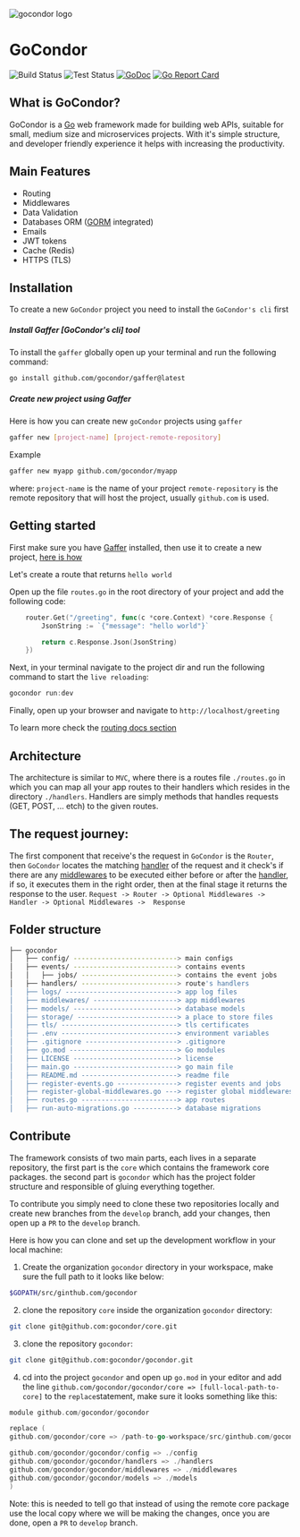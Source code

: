 ![gocondor logo](https://gocondor.github.io/img/logo_x168.png)
# GoCondor

![Build Status](https://github.com/gocondor/gocondor/actions/workflows/build-main.yml/badge.svg)
![Test Status](https://github.com/gocondor/gocondor/actions/workflows/test-main.yml/badge.svg)
[![GoDoc](https://godoc.org/github.com/gocondor/gocondor?status.svg)](https://godoc.org/github.com/gocondor/gocondor)
[![Go Report Card](https://goreportcard.com/badge/github.com/gocondor/gocondor)](https://goreportcard.com/report/github.com/gocondor/gocondor)

## What is GoCondor?
GoCondor is a [Go](https://go.dev) web framework made for building web APIs, suitable for small, medium size and microservices projects. With it's simple structure, and developer friendly experience it helps with increasing the productivity.

## Main Features 
- Routing
- Middlewares
- Data Validation
- Databases ORM ([GORM](https://gorm.io/) integrated)
- Emails
- JWT tokens
- Cache (Redis)
- HTTPS (TLS)

## Installation
To create a new `GoCondor` project you need to install the `GoCondor's cli` first

##### Install Gaffer  [GoCondor's cli] tool
To install the `gaffer` globally open up your terminal and run the following command:
```bash
go install github.com/gocondor/gaffer@latest
```

##### Create new project using Gaffer
Here is how you can create new `goCondor` projects using `gaffer`
```bash
gaffer new [project-name] [project-remote-repository]
```
Example
```bash
gaffer new myapp github.com/gocondor/myapp
```
where:
`project-name` is the name of your project
`remote-repository` is the remote repository that will host the project, usually `github.com` is used.

## Getting started
First make sure you have [Gaffer](https://gocondor.github.io/docs/gaffer) installed, then use it to create a new project, [here is how](https://gocondor.github.io/docs/gaffer#create-new-project-using-gaffer)

Let's create a route that returns `hello world`

Open up the file `routes.go` in the root directory of your project and add the following code:
```go "defining a route"
	router.Get("/greeting", func(c *core.Context) *core.Response {
		JsonString := `{"message": "hello world"}`

		return c.Response.Json(JsonString)
	})
```
Next, in your terminal navigate to the project dir and run the following command to start the `live reloading`:
```go
gocondor run:dev
```
Finally, open up your browser and navigate to `http://localhost/greeting`

To learn more check the [routing docs section](https://gocondor.github.io/docs/routing)


## Architecture
The architecture is similar to `MVC`, where there is a routes file `./routes.go` in which you can map all your app routes to their handlers which resides in the directory `./handlers`. Handlers are simply methods that handles requests (GET, POST, ... etch) to the given routes.

## The request journey:
The first component that receive's the request in `GoCondor` is the `Router`,
then `GoCondor` locates the matching [handler](https://gocondor.github.io/docs/handlers) of the request and it check's if there are any [middlewares](https://gocondor.github.io/docs/middlewares) to be executed either before or after the [handler](https://gocondor.github.io/docs/handlers), if so, it executes them in the right order, then at the final stage it returns the response to the user.
`Request -> Router -> Optional Middlewares -> Handler -> Optional Middlewares ->  Response`

## Folder structure 
```bash
├── gocondor
│   ├── config/ --------------------------> main configs
│   ├── events/ --------------------------> contains events
│   │   ├── jobs/ ------------------------> contains the event jobs
│   ├── handlers/ ------------------------> route's handlers
│   ├── logs/ ----------------------------> app log files
│   ├── middlewares/ ---------------------> app middlewares
│   ├── models/ --------------------------> database models
│   ├── storage/ -------------------------> a place to store files
│   ├── tls/ -----------------------------> tls certificates
│   ├── .env -----------------------------> environment variables 
│   ├── .gitignore -----------------------> .gitignore
│   ├── go.mod ---------------------------> Go modules
│   ├── LICENSE --------------------------> license
│   ├── main.go --------------------------> go main file
│   ├── README.md ------------------------> readme file
│   ├── register-events.go ---------------> register events and jobs
│   ├── register-global-middlewares.go ---> register global middlewares
│   ├── routes.go ------------------------> app routes
│   ├── run-auto-migrations.go -----------> database migrations
```

## Contribute
The framework consists of two main parts, each lives in a separate repository, the first part is the `core` which contains the framework core packages. the second part is `gocondor` which has the project folder structure and responsible of gluing everything together.

To contribute you simply need to clone these two repositories locally and create new branches from the `develop` branch, add your changes, then open up a `PR` to the `develop` branch.

Here is how you can clone and set up the development workflow in your local machine:

1. Create the organization `gocondor` directory in your workspace, make sure the full path to it looks like below:
```bash
$GOPATH/src/ginthub.com/gocondor
```
2. clone the repository `core` inside the organization `gocondor` directory:
```bash
git clone git@github.com:gocondor/core.git
```
3. clone the repository `gocondor`:
```bash
git clone git@github.com:gocondor/gocondor.git
```
4. cd into the project `gocondor` and open up `go.mod` in your editor and add the line `github.com/gocondor/gocondor/core => [full-local-path-to-core]` to the `replace`statement, make sure it looks something like this:
```go
module github.com/gocondor/gocondor

replace (
github.com/gocondor/core => /path-to-go-workspace/src/ginthub.com/gocondor

github.com/gocondor/gocondor/config => ./config
github.com/gocondor/gocondor/handlers => ./handlers
github.com/gocondor/gocondor/middlewares => ./middlewares
github.com/gocondor/gocondor/models => ./models
)
```
Note:
this is needed to tell go that instead of using the remote core package use the local copy where we will be making the changes, once you are done, open a `PR` to `develop` branch.
